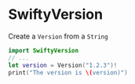 # SwiftyVersion

Create a `Version` from a `String`

```swift
import SwiftyVersion
// ...
let version = Version("1.2.3")!
print("The version is \(version)")
```
